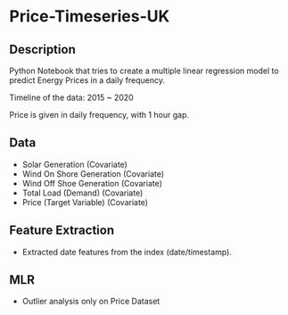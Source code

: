 # Price-Timeseries-UK

## Description

Python Notebook that tries to create a multiple linear regression model to predict Energy Prices in a daily frequency.<p>
Timeline of the data: 2015 ~ 2020<p>
Price is given in daily frequency, with 1 hour gap.<p>



## Data
- Solar Generation (Covariate)
- Wind On Shore Generation (Covariate)
- Wind Off Shoe Generation (Covariate)
- Total Load (Demand) (Covariate)
-  Price (Target Variable) (Covariate)

## Feature Extraction
- Extracted date features from the index (date/timestamp).
  
  

## MLR

- Outlier analysis only on Price Dataset
